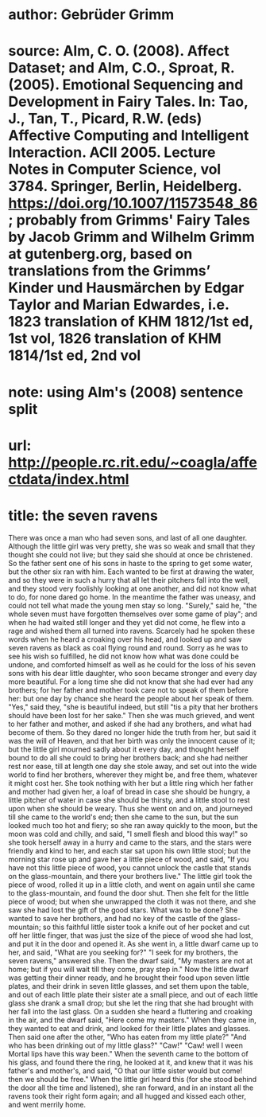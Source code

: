# author: Gebrüder Grimm
# source: Alm, C. O. (2008). Affect Dataset; and Alm, C.O., Sproat, R. (2005). Emotional Sequencing and Development in Fairy Tales. In: Tao, J., Tan, T., Picard, R.W. (eds) Affective Computing and Intelligent Interaction. ACII 2005. Lecture Notes in Computer Science, vol 3784. Springer, Berlin, Heidelberg. https://doi.org/10.1007/11573548_86; probably from Grimms' Fairy Tales by Jacob Grimm and Wilhelm Grimm at gutenberg.org, based on translations from the Grimms’ Kinder und Hausmärchen by Edgar Taylor and Marian Edwardes, i.e. 1823 translation of KHM 1812/1st ed, 1st vol, 1826 translation of KHM 1814/1st ed, 2nd vol
# note: using Alm's (2008) sentence split
# url: http://people.rc.rit.edu/~coagla/affectdata/index.html
# title: the seven ravens

There was once a man who had seven sons, and last of all one daughter.
Although the little girl was very pretty, she was so weak and small that they thought she could not live; but they said she should at once be christened.
So the father sent one of his sons in haste to the spring to get some water, but the other six ran with him.
Each wanted to be first at drawing the water, and so they were in such a hurry that all let their pitchers fall into the well, and they stood very foolishly looking at one another, and did not know what to do, for none dared go home.
In the meantime the father was uneasy, and could not tell what made the young men stay so long.
"Surely," said he, "the whole seven must have forgotten themselves over some game of play"; and when he had waited still longer and they yet did not come, he flew into a rage and wished them all turned into ravens.
Scarcely had he spoken these words when he heard a croaking over his head, and looked up and saw seven ravens as black as coal flying round and round.
Sorry as he was to see his wish so fulfilled, he did not know how what was done could be undone, and comforted himself as well as he could for the loss of his seven sons with his dear little daughter, who soon became stronger and every day more beautiful.
For a long time she did not know that she had ever had any brothers; for her father and mother took care not to speak of them before her: but one day by chance she heard the people about her speak of them.
"Yes," said they, "she is beautiful indeed, but still "tis a pity that her brothers should have been lost for her sake."
Then she was much grieved, and went to her father and mother, and asked if she had any brothers, and what had become of them.
So they dared no longer hide the truth from her, but said it was the will of Heaven, and that her birth was only the innocent cause of it; but the little girl mourned sadly about it every day, and thought herself bound to do all she could to bring her brothers back; and she had neither rest nor ease, till at length one day she stole away, and set out into the wide world to find her brothers, wherever they might be, and free them, whatever it might cost her.
She took nothing with her but a little ring which her father and mother had given her, a loaf of bread in case she should be hungry, a little pitcher of water in case she should be thirsty, and a little stool to rest upon when she should be weary.
Thus she went on and on, and journeyed till she came to the world's end; then she came to the sun, but the sun looked much too hot and fiery; so she ran away quickly to the moon, but the moon was cold and chilly, and said, "I smell flesh and blood this way!" so she took herself away in a hurry and came to the stars, and the stars were friendly and kind to her, and each star sat upon his own little stool; but the morning star rose up and gave her a little piece of wood, and said, "If you have not this little piece of wood, you cannot unlock the castle that stands on the glass-mountain, and there your brothers live."
The little girl took the piece of wood, rolled it up in a little cloth, and went on again until she came to the glass-mountain, and found the door shut.
Then she felt for the little piece of wood; but when she unwrapped the cloth it was not there, and she saw she had lost the gift of the good stars.
What was to be done?
She wanted to save her brothers, and had no key of the castle of the glass-mountain; so this faithful little sister took a knife out of her pocket and cut off her little finger, that was just the size of the piece of wood she had lost, and put it in the door and opened it.
As she went in, a little dwarf came up to her, and said, "What are you seeking for?"
"I seek for my brothers, the seven ravens," answered she.
Then the dwarf said, "My masters are not at home; but if you will wait till they come, pray step in."
Now the little dwarf was getting their dinner ready, and he brought their food upon seven little plates, and their drink in seven little glasses, and set them upon the table, and out of each little plate their sister ate a small piece, and out of each little glass she drank a small drop; but she let the ring that she had brought with her fall into the last glass.
On a sudden she heard a fluttering and croaking in the air, and the dwarf said, "Here come my masters."
When they came in, they wanted to eat and drink, and looked for their little plates and glasses.
Then said one after the other,
"Who has eaten from my little plate?"
"And who has been drinking out of my little glass?"
"Caw!"
"Caw! well I ween Mortal lips have this way been."
When the seventh came to the bottom of his glass, and found there the ring, he looked at it, and knew that it was his father's and mother's, and said, "O that our little sister would but come! then we should be free."
When the little girl heard this (for she stood behind the door all the time and listened), she ran forward, and in an instant all the ravens took their right form again; and all hugged and kissed each other, and went merrily home.
